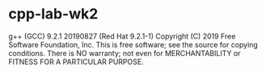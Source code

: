 # cpp-lab-wk2
g++ (GCC) 9.2.1 20190827 (Red Hat 9.2.1-1)
Copyright (C) 2019 Free Software Foundation, Inc.
This is free software; see the source for copying conditions.  There is NO
warranty; not even for MERCHANTABILITY or FITNESS FOR A PARTICULAR PURPOSE.

